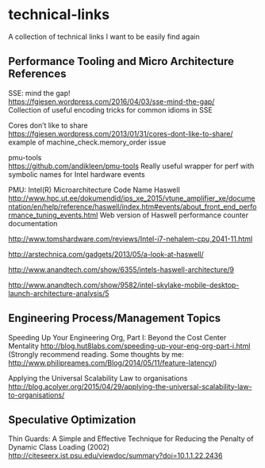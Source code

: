 # technical-links
A collection of technical links I want to be easily find again

Performance Tooling and Micro Architecture References
------------------------------------------------------

SSE: mind the gap!  
https://fgiesen.wordpress.com/2016/04/03/sse-mind-the-gap/  
Collection of useful encoding tricks for common idioms in SSE

Cores don’t like to share  
https://fgiesen.wordpress.com/2013/01/31/cores-dont-like-to-share/  
example of machine_check.memory_order issue

pmu-tools  
https://github.com/andikleen/pmu-tools
Really useful wrapper for perf with symbolic names for Intel hardware events

PMU: Intel(R) Microarchitecture Code Name Haswell  
http://www.hpc.ut.ee/dokumendid/ips_xe_2015/vtune_amplifier_xe/documentation/en/help/reference/haswell/index.htm#events/about_front_end_performance_tuning_events.html
Web version of Haswell performance counter documentation

http://www.tomshardware.com/reviews/Intel-i7-nehalem-cpu,2041-11.html

http://arstechnica.com/gadgets/2013/05/a-look-at-haswell/

http://www.anandtech.com/show/6355/intels-haswell-architecture/9


http://www.anandtech.com/show/9582/intel-skylake-mobile-desktop-launch-architecture-analysis/5


Engineering Process/Management Topics
------------------------------

Speeding Up Your Engineering Org, Part I: Beyond the Cost Center Mentality
http://blog.hut8labs.com/speeding-up-your-eng-org-part-i.html
(Strongly recommend reading.  Some thoughts by me: http://www.philipreames.com/Blog/2014/05/11/feature-latency/)

Applying the Universal Scalability Law to organisations
http://blog.acolyer.org/2015/04/29/applying-the-universal-scalability-law-to-organisations/

Speculative Optimization
-------------------------

Thin Guards: A Simple and Effective Technique for Reducing the Penalty of Dynamic Class Loading (2002) 
http://citeseerx.ist.psu.edu/viewdoc/summary?doi=10.1.1.22.2436
